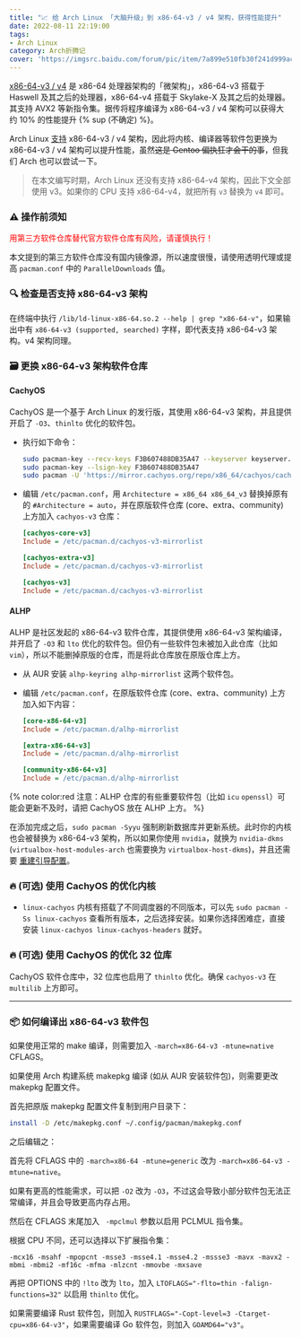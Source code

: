 ```yaml
---
title: "📈 给 Arch Linux 「大脑升级」到 x86-64-v3 / v4 架构，获得性能提升"
date: 2022-08-11 22:19:00
tags:
- Arch Linux
category: Arch折腾记
cover: 'https://imgsrc.baidu.com/forum/pic/item/7a899e510fb30f241d999ac28d95d143ac4b03eb.jpg'
---
```


[x86-64-v3 / v4](https://en.wikipedia.org/wiki/X86-64#Microarchitecture_levels) 是 x86-64 处理器架构的「微架构」，x86-64-v3 搭载于 Haswell 及其之后的处理器，x86-64-v4 搭载于 Skylake-X 及其之后的处理器。其支持 AVX2 等新指令集。据传将程序编译为 x86-64-v3 / v4 架构可以获得大约 10% 的性能提升 {% sup (不确定) %}。

Arch Linux [支持](https://gitlab.archlinux.org/archlinux/rfcs/-/blob/master/rfcs/0002-march.rst) x86-64-v3 / v4 架构，因此将内核、编译器等软件包更换为 x86-64-v3 / v4 架构可以提升性能，虽然~~这是 Gentoo 偏执狂才会干的事~~，但我们 Arch 也可以尝试一下。

<!--more-->

> 在本文编写时期，Arch Linux 还没有支持 x86-64-v4 架构，因此下文全部使用 v3。如果你的 CPU 支持 x86-64-v4，就把所有 `v3` 替换为 `v4` 即可。

### ⚠️ 操作前须知

<font color="red">用第三方软件仓库替代官方软件仓库有风险，请谨慎执行！</font>

本文提到的第三方软件仓库没有国内镜像源，所以速度很慢，请使用透明代理或提高 `pacman.conf` 中的 `ParallelDownloads` 值。

### 🔍 检查是否支持 x86-64-v3 架构

在终端中执行 `/lib/ld-linux-x86-64.so.2 --help | grep "x86-64-v"`，如果输出中有 `x86-64-v3 (supported, searched)` 字样，即代表支持 x86-64-v3 架构。v4 架构同理。

### 🗃️ 更换 x86-64-v3 架构软件仓库

#### CachyOS

CachyOS 是一个基于 Arch Linux 的发行版，其使用 x86-64-v3 架构，并且提供开启了 `-O3`、`thinlto` 优化的软件包。

- 执行如下命令：

  ```bash
  sudo pacman-key --recv-keys F3B607488DB35A47 --keyserver keyserver.ubuntu.com
  sudo pacman-key --lsign-key F3B607488DB35A47
  sudo pacman -U 'https://mirror.cachyos.org/repo/x86_64/cachyos/cachyos-keyring-2-1-any.pkg.tar.zst' 'https://mirror.cachyos.org/repo/x86_64/cachyos/cachyos-mirrorlist-17-1-any.pkg.tar.zst' 'https://mirror.cachyos.org/repo/x86_64/cachyos/cachyos-v3-mirrorlist-17-1-any.pkg.tar.zst' 'https://mirror.cachyos.org/repo/x86_64/cachyos/cachyos-v4-mirrorlist-5-1-any.pkg.tar.zst' 'https://mirror.cachyos.org/repo/x86_64/cachyos/pacman-6.0.2-10-x86_64.pkg.tar.zst'
  ```

- 编辑 `/etc/pacman.conf`，用 `Architecture = x86_64 x86_64_v3` 替换掉原有的 `#Architecture = auto`，并在原版软件仓库 (core、extra、community) 上方加入 `cachyos-v3` 仓库：

  ```ini
  [cachyos-core-v3]
  Include = /etc/pacman.d/cachyos-v3-mirrorlist
  
  [cachyos-extra-v3]
  Include = /etc/pacman.d/cachyos-v3-mirrorlist
  
  [cachyos-v3]
  Include = /etc/pacman.d/cachyos-v3-mirrorlist
  ```

#### ALHP

ALHP 是社区发起的 x86-64-v3 软件仓库，其提供使用 x86-64-v3 架构编译，并开启了 `-O3` 和 `lto` 优化的软件包。但仍有一些软件包未被加入此仓库（比如 `vim`），所以不能删掉原版的仓库，而是将此仓库放在原版仓库上方。

- 从 AUR 安装 `alhp-keyring alhp-mirrorlist` 这两个软件包。

- 编辑 `/etc/pacman.conf`，在原版软件仓库 (core、extra、community) 上方加入如下内容：

  ```ini
  [core-x86-64-v3]
  Include = /etc/pacman.d/alhp-mirrorlist
  
  [extra-x86-64-v3]
  Include = /etc/pacman.d/alhp-mirrorlist
  
  [community-x86-64-v3]
  Include = /etc/pacman.d/alhp-mirrorlist
  ```

{% note color:red 注意：ALHP 仓库的有些重要软件包（比如 `icu` `openssl`）可能会更新不及时，请把 CachyOS 放在 ALHP 上方。 %}

在添加完成之后，`sudo pacman -Syyu` 强制刷新数据库并更新系统。此时你的内核也会被替换为 x86-64-v3 架构，所以如果你使用 `nvidia`，就换为 `nvidia-dkms` (`virtualbox-host-modules-arch` 也需要换为 `virtualbox-host-dkms`)，并且还需要 [重建引导配置](#♻️-重建引导配置注意事项)。

### 🔥 (可选) 使用 CachyOS 的优化内核

- `linux-cachyos` 内核有搭载了不同调度器的不同版本，可以先 `sudo pacman -Ss linux-cachyos` 查看所有版本，之后选择安装。如果你选择困难症，直接安装 `linux-cachyos linux-cachyos-headers` 就好。

### 🔥 (可选) 使用 CachyOS 的优化 32 位库

CachyOS 软件仓库中，32 位库也启用了 `thinlto` 优化。确保 `cachyos-v3` 在 `multilib` 上方即可。

---

### 📦 如何编译出 x86-64-v3 软件包

如果使用正常的 make 编译，则需要加入 `-march=x86-64-v3 -mtune=native` CFLAGS。

如果使用 Arch 构建系统 makepkg 编译 (如从 AUR 安装软件包)，则需要更改 makepkg 配置文件。

首先把原版 makepkg 配置文件复制到用户目录下：

```bash
install -D /etc/makepkg.conf ~/.config/pacman/makepkg.conf
```

之后编辑之：

首先将 CFLAGS 中的 `-march=x86-64 -mtune=generic` 改为 `-march=x86-64-v3 -mtune=native`。

如果有更高的性能需求，可以把 `-O2` 改为 `-O3`，不过这会导致小部分软件包无法正常编译，并且会导致更高内存占用。

然后在 CFLAGS 末尾加入 ` -mpclmul` 参数以启用 PCLMUL 指令集。

根据 CPU 不同，还可以选择以下扩展指令集：

```
-mcx16 -msahf -mpopcnt -msse3 -msse4.1 -msse4.2 -mssse3 -mavx -mavx2 -mbmi -mbmi2 -mf16c -mfma -mlzcnt -mmovbe -mxsave
```

再把 OPTIONS 中的 `!lto` 改为 `lto`，加入 `LTOFLAGS="-flto=thin -falign-functions=32"` 以启用 `thinlto` 优化。

如果需要编译 Rust 软件包，则加入 `RUSTFLAGS="-Copt-level=3 -Ctarget-cpu=x86-64-v3"`，如果需要编译 Go 软件包，则加入 `GOAMD64="v3"`。